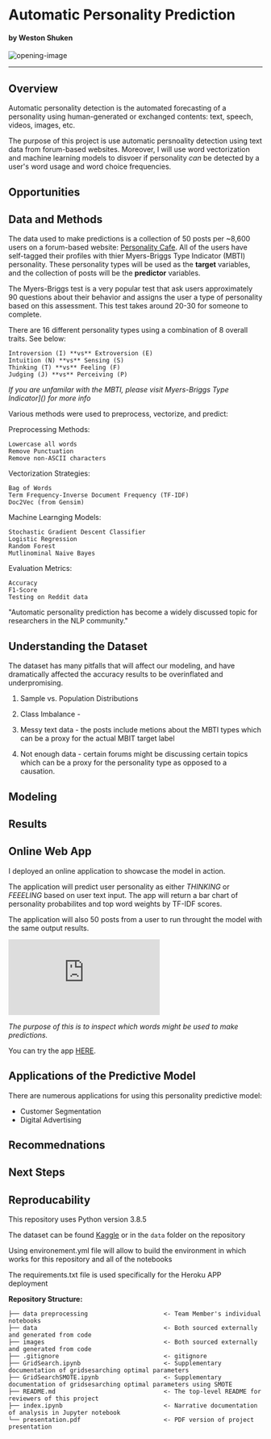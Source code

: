 # Automatic Personality Prediction

#### by Weston Shuken


![opening-image]()

---

## Overview

Automatic personality detection is the automated forecasting of a personality using human-generated or exchanged contents: text, speech, videos, images, etc.

The purpose of this project is use automatic persnoality detection using text data from forum-based websites. Moreover, I will use word vectorization and machine learning models to disvoer if personality *can* be detected by a user's word usage and word choice frequencies. 

## Opportunities


## Data and Methods

The data used to make predictions is a collection of 50 posts per ~8,600 users on a forum-based website: [Personality Cafe](https://www.personalitycafe.com/). All of the users have self-tagged their profiles with thier Myers-Briggs Type Indicator (MBTI) personality. These personality types will be used as the **target** variables, and the collection of posts will be the **predictor** variables.

The Myers-Briggs test is a very popular test that ask users approximately 90 questions about their behavior and assigns the user a type of personality based on this assessment. This test takes around 20-30 for someone to complete. 

There are 16 different personality types using a combination of 8 overall traits. See below:

    Introversion (I) **vs** Extroversion (E)
    Intuition (N) **vs** Sensing (S)
    Thinking (T) **vs** Feeling (F)
    Judging (J) **vs** Perceiving (P)
    
*If you are unfamilar with the MBTI, please visit Myers-Briggs Type Indicator]() for more info*

Various methods were used to preprocess, vectorize, and predict:

Preprocessing Methods:

    Lowercase all words
    Remove Punctuation
    Remove non-ASCII characters
    
Vectorization Strategies:
    
    Bag of Words
    Term Frequency-Inverse Document Frequency (TF-IDF)
    Doc2Vec (from Gensim)
    
Machine Learnging Models:
    
    Stochastic Gradient Descent Classifier
    Logistic Regression
    Random Forest
    Mutlinominal Naive Bayes
    
 Evaluation Metrics:
    
    Accuracy
    F1-Score
    Testing on Reddit data


"Automatic personality prediction has become a widely discussed topic for researchers in the NLP community."

## Understanding the Dataset

The dataset has many pitfalls that will affect our modeling, and have dramatically affected the accuracy results to be overinflated and underpromising.

1. Sample vs. Population Distributions

2. Class Imbalance - 

3. Messy text data - the posts include metions about the MBTI types which can be a proxy for the actual MBIT target label

4. Not enough data - certain forums might be discussing certain topics which can be a proxy for the personality type as opposed to a causation. 

## Modeling

## Results

## Online Web App

I deployed an online application to showcase the model in action. 

The application will predict user personality as either *THINKING* or *FEEELING* based on user text input. 
The app will return a bar chart of personality probabilites and top word weights by TF-IDF scores. 

The application will also 50 posts from a user to run throught the model with the same output results. 

![App-Screenshot](https://share.streamlit.io/westonshuken/personality-prediction/main/mbti_app.py)

*The purpose of this is to inspect which words might be used to make predictions.*

You can try the app [HERE](https://share.streamlit.io/westonshuken/personality-prediction/main/mbti_app.py).

## Applications of the Predictive Model

There are numerous applications for using this personality predictive model:

- Customer Segmentation
- Digital Advertising 




## Recommednations

## Next Steps

## Reproducability 

This repository uses Python version 3.8.5

The dataset can be found [Kaggle](https://www.kaggle.com/datasnaek/mbti-type) or in the `data` folder on the repository

Using environement.yml file will allow to build the environment in which works for this repository and all of the notebooks

The requirements.txt file is used specifically for the Heroku APP deployment

**Repository Structure:**
```
├── data preprocessing                     <- Team Member's individual notebooks 
├── data                                   <- Both sourced externally and generated from code 
├── images                                 <- Both sourced externally and generated from code 
├── .gitignore                             <- gitignore 
├── GridSearch.ipynb                       <- Supplementary documentation of gridsesarching optimal parameters
├── GridSearchSMOTE.ipynb                  <- Supplementary documentation of gridsesarching optimal parameters using SMOTE
├── README.md                              <- The top-level README for reviewers of this project
├── index.ipynb                            <- Narrative documentation of analysis in Jupyter notebook
└── presentation.pdf                       <- PDF version of project presentation
